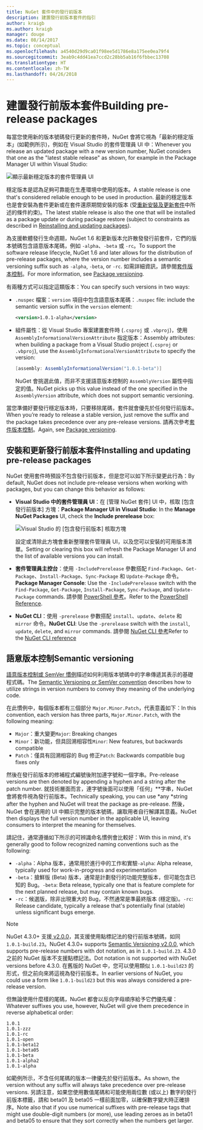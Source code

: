 ```yaml
---
title: NuGet 套件中的發行前版本
description: 建置發行前版本套件的指引
author: kraigb
ms.author: kraigb
manager: douge
ms.date: 08/14/2017
ms.topic: conceptual
ms.openlocfilehash: a4540d29d9ca01f98ee5d1786e8a175ee0ea79f4
ms.sourcegitcommit: 3eab9c4dd41ea7ccd2c28bb5ab16f6fbbec13708
ms.translationtype: HT
ms.contentlocale: zh-TW
ms.lasthandoff: 04/26/2018
---
```

# <a name="building-pre-release-packages"></a><span data-ttu-id="95ba8-103">建置發行前版本套件</span><span class="sxs-lookup"><span data-stu-id="95ba8-103">Building pre-release packages</span></span>

<span data-ttu-id="95ba8-104">每當您使用新的版本號碼發行更新的套件時，NuGet 會將它視為「最新的穩定版本」(如範例所示)，例如在 Visual Studio 的套件管理員 UI 中：</span><span class="sxs-lookup"><span data-stu-id="95ba8-104">Whenever you release an updated package with a new version number, NuGet considers that one as the "latest stable release" as shown, for example in the Package Manager UI within Visual Studio:</span></span>

![顯示最新穩定版本的套件管理員 UI](media/Prerelease_01-LatestStable.png)

<span data-ttu-id="95ba8-106">穩定版本是認為足夠可靠能在生產環境中使用的版本。</span><span class="sxs-lookup"><span data-stu-id="95ba8-106">A stable release is one that's considered reliable enough to be used in production.</span></span> <span data-ttu-id="95ba8-107">最新的穩定版本也是會安裝為套件更新或在套件還原期間安裝的版本 (受[重新安裝及更新套件](../consume-packages/reinstalling-and-updating-packages.md)中所述的條件約束)。</span><span class="sxs-lookup"><span data-stu-id="95ba8-107">The latest stable release is also the one that will be installed as a package update or during package restore (subject to constraints as described in [Reinstalling and updating packages](../consume-packages/reinstalling-and-updating-packages.md)).</span></span>

<span data-ttu-id="95ba8-108">為支援軟體發行生命週期，NuGet 1.6 和更新版本允許散發發行前套件，它們的版本號碼包含語意版本尾碼，例如 `-alpha`、`-beta` 或 `-rc`。</span><span class="sxs-lookup"><span data-stu-id="95ba8-108">To support the software release lifecycle, NuGet 1.6 and later allows for the distribution of pre-release packages, where the version number includes a semantic versioning suffix such as `-alpha`, `-beta`, or `-rc`.</span></span> <span data-ttu-id="95ba8-109">如需詳細資訊，請參閱[套件版本控制](../reference/package-versioning.md#pre-release-versions)。</span><span class="sxs-lookup"><span data-stu-id="95ba8-109">For more information, see [Package versioning](../reference/package-versioning.md#pre-release-versions).</span></span>

<span data-ttu-id="95ba8-110">有兩種方式可以指定這類版本：</span><span class="sxs-lookup"><span data-stu-id="95ba8-110">You can specify such versions in two ways:</span></span>

- <span data-ttu-id="95ba8-111">`.nuspec` 檔案：`version` 項目中包含語意版本尾碼：</span><span class="sxs-lookup"><span data-stu-id="95ba8-111">`.nuspec` file: include the semantic version suffix in the `version` element:</span></span>

    ```xml
    <version>1.0.1-alpha</version>
    ```

- <span data-ttu-id="95ba8-112">組件屬性：從 Visual Studio 專案建置套件時 (`.csproj` 或 `.vbproj`)，使用 `AssemblyInformationalVersionAttribute` 指定版本：</span><span class="sxs-lookup"><span data-stu-id="95ba8-112">Assembly attributes: when building a package from a Visual Studio project (`.csproj` or `.vbproj`), use the `AssemblyInformationalVersionAttribute` to specify the version:</span></span>

    ```cs
    [assembly: AssemblyInformationalVersion("1.0.1-beta")]
    ```

    <span data-ttu-id="95ba8-113">NuGet 會挑選此值，而非不支援語意版本控制的 `AssemblyVersion` 屬性中指定的值。</span><span class="sxs-lookup"><span data-stu-id="95ba8-113">NuGet picks up this value instead of the one specified in the `AssemblyVersion` attribute, which does not support semantic versioning.</span></span>

<span data-ttu-id="95ba8-114">當您準備好要發行穩定版本時，只要移除尾碼，套件就會優先於任何發行前版本。</span><span class="sxs-lookup"><span data-stu-id="95ba8-114">When you’re ready to release a stable version, just remove the suffix and the package takes precedence over any pre-release versions.</span></span> <span data-ttu-id="95ba8-115">請再次參考[套件版本控制](../reference/package-versioning.md#pre-release-versions)。</span><span class="sxs-lookup"><span data-stu-id="95ba8-115">Again, see [Package versioning](../reference/package-versioning.md#pre-release-versions).</span></span>

## <a name="installing-and-updating-pre-release-packages"></a><span data-ttu-id="95ba8-116">安裝和更新發行前版本套件</span><span class="sxs-lookup"><span data-stu-id="95ba8-116">Installing and updating pre-release packages</span></span>

<span data-ttu-id="95ba8-117">NuGet 使用套件時預設不包含發行前版本，但是您可以如下所示變更此行為：</span><span class="sxs-lookup"><span data-stu-id="95ba8-117">By default, NuGet does not include pre-release versions when working with packages, but you can change this behavior as follows:</span></span>

- <span data-ttu-id="95ba8-118">**Visual Studio 中的套件管理員 UI**：在 [管理 NuGet 套件] UI 中，核取 [包含發行前版本] 方塊：</span><span class="sxs-lookup"><span data-stu-id="95ba8-118">**Package Manager UI in Visual Studio**: In the **Manage NuGet Packages** UI, check the **Include prerelease** box:</span></span>

    ![Visual Studio 的 [包含發行前版本] 核取方塊](media/Prerelease_02-CheckPrerelease.png)

    <span data-ttu-id="95ba8-120">設定或清除此方塊會重新整理套件管理員 UI，以及您可以安裝的可用版本清單。</span><span class="sxs-lookup"><span data-stu-id="95ba8-120">Setting or clearing this box will refresh the Package Manager UI and the list of available versions you can install.</span></span>

- <span data-ttu-id="95ba8-121">**套件管理員主控台**：使用 `-IncludePrerelease` 參數搭配 `Find-Package`、`Get-Package`、`Install-Package`、`Sync-Package` 和 `Update-Package` 命令。</span><span class="sxs-lookup"><span data-stu-id="95ba8-121">**Package Manager Console**: Use the `-IncludePrerelease` switch with the `Find-Package`, `Get-Package`, `Install-Package`, `Sync-Package`, and `Update-Package` commands.</span></span> <span data-ttu-id="95ba8-122">請參閱 [PowerShell 參考](../tools/powershell-reference.md)。</span><span class="sxs-lookup"><span data-stu-id="95ba8-122">Refer to the [PowerShell Reference](../tools/powershell-reference.md).</span></span>

- <span data-ttu-id="95ba8-123">**NuGet CLI**：使用 `-prerelease` 參數搭配 `install`、`update`、`delete` 和 `mirror` 命令。</span><span class="sxs-lookup"><span data-stu-id="95ba8-123">**NuGet CLI**: Use the `-prerelease` switch with the `install`, `update`, `delete`, and `mirror` commands.</span></span> <span data-ttu-id="95ba8-124">請參閱 [NuGet CLI 參考](../tools/nuget-exe-cli-reference.md)</span><span class="sxs-lookup"><span data-stu-id="95ba8-124">Refer to the [NuGet CLI reference](../tools/nuget-exe-cli-reference.md)</span></span>

## <a name="semantic-versioning"></a><span data-ttu-id="95ba8-125">語意版本控制</span><span class="sxs-lookup"><span data-stu-id="95ba8-125">Semantic versioning</span></span>

<span data-ttu-id="95ba8-126">[語意版本控制或 SemVer 慣例](http://semver.org/spec/v1.0.0.html)描述如何利用版本號碼中的字串傳遞其表示的基礎程式碼。</span><span class="sxs-lookup"><span data-stu-id="95ba8-126">The [Semantic Versioning or SemVer convention](http://semver.org/spec/v1.0.0.html) describes how to utilize strings in version numbers to convey they meaning of the underlying code.</span></span>

<span data-ttu-id="95ba8-127">在此慣例中，每個版本都有三個部分 `Major.Minor.Patch`，代表意義如下：</span><span class="sxs-lookup"><span data-stu-id="95ba8-127">In this convention, each version has three parts, `Major.Minor.Patch`, with the following meaning:</span></span>

- <span data-ttu-id="95ba8-128">`Major`：重大變更</span><span class="sxs-lookup"><span data-stu-id="95ba8-128">`Major`: Breaking changes</span></span>
- <span data-ttu-id="95ba8-129">`Minor`：新功能，但具回溯相容性</span><span class="sxs-lookup"><span data-stu-id="95ba8-129">`Minor`: New features, but backwards compatible</span></span>
- <span data-ttu-id="95ba8-130">`Patch`：僅具有回溯相容的 Bug 修正</span><span class="sxs-lookup"><span data-stu-id="95ba8-130">`Patch`: Backwards compatible bug fixes only</span></span>

<span data-ttu-id="95ba8-131">然後在發行前版本的修補程式編號後附加連字號和一個字串。</span><span class="sxs-lookup"><span data-stu-id="95ba8-131">Pre-release versions are then denoted by appending a hyphen and a string after the patch number.</span></span> <span data-ttu-id="95ba8-132">就技術層面而言，連字號後面可以使用「任何」**字串，NuGet 會將套件視為發行前版本。</span><span class="sxs-lookup"><span data-stu-id="95ba8-132">Technically speaking, you can use *any *string after the hyphen and NuGet will treat the package as pre-release.</span></span> <span data-ttu-id="95ba8-133">然後，NuGet 會在適用的 UI 中顯示完整的版本號碼，讓取用者自行解譯其意義。</span><span class="sxs-lookup"><span data-stu-id="95ba8-133">NuGet then displays the full version number in the applicable UI, leaving consumers to interpret the meaning for themselves.</span></span>

<span data-ttu-id="95ba8-134">請記住，通常遵循如下所示的可辨識命名慣例會比較好：</span><span class="sxs-lookup"><span data-stu-id="95ba8-134">With this in mind, it's generally good to follow recognized naming conventions such as the following:</span></span>

- <span data-ttu-id="95ba8-135">`-alpha`：Alpha 版本，通常用於進行中的工作和實驗</span><span class="sxs-lookup"><span data-stu-id="95ba8-135">`-alpha`: Alpha release, typically used for work-in-progress and experimentation</span></span>
- <span data-ttu-id="95ba8-136">`-beta`：搶鮮版 (Beta) 版本，通常是計劃發行的功能完整版本，但可能包含已知的 Bug。</span><span class="sxs-lookup"><span data-stu-id="95ba8-136">`-beta`: Beta release, typically one that is feature complete for the next planned release, but may contain known bugs.</span></span>
- <span data-ttu-id="95ba8-137">`-rc`：候選版，除非出現重大的 Bug，不然通常是準最終版本 (穩定版)。</span><span class="sxs-lookup"><span data-stu-id="95ba8-137">`-rc`: Release candidate, typically a release that's potentially final (stable) unless significant bugs emerge.</span></span>

> [!Note]
> <span data-ttu-id="95ba8-138">NuGet 4.3.0+ 支援[ v2.0.0](http://semver.org/spec/v2.0.0.html)，其支援使用點標記法的發行前版本號碼，如同 `1.0.1-build.23`。</span><span class="sxs-lookup"><span data-stu-id="95ba8-138">NuGet 4.3.0+ supports [Semantic Versioning v2.0.0](http://semver.org/spec/v2.0.0.html), which supports pre-release numbers with dot notation, as in `1.0.1-build.23`.</span></span> <span data-ttu-id="95ba8-139">4.3.0 之前的 NuGet 版本不支援點標記法。</span><span class="sxs-lookup"><span data-stu-id="95ba8-139">Dot notation is not supported with NuGet versions before 4.3.0.</span></span> <span data-ttu-id="95ba8-140">在舊版的 NuGet 中，您可以使用類似 `1.0.1-build23` 的形式，但之前向來將這視為發行前版本。</span><span class="sxs-lookup"><span data-stu-id="95ba8-140">In earlier versions of NuGet, you could use a form like `1.0.1-build23` but this was always considered a pre-release version.</span></span>

<span data-ttu-id="95ba8-141">但無論使用什麼樣的尾碼，NuGet 都會以反向字母順序給予它們優先權：</span><span class="sxs-lookup"><span data-stu-id="95ba8-141">Whatever suffixes you use, however, NuGet will give them precedence in reverse alphabetical order:</span></span>

    1.0.1
    1.0.1-zzz
    1.0.1-rc
    1.0.1-open
    1.0.1-beta12
    1.0.1-beta05
    1.0.1-beta
    1.0.1-alpha2
    1.0.1-alpha

<span data-ttu-id="95ba8-142">如範例所示，不含任何尾碼的版本一律優先於發行前版本。</span><span class="sxs-lookup"><span data-stu-id="95ba8-142">As shown, the version without any suffix will always take precedence over pre-release versions.</span></span> <span data-ttu-id="95ba8-143">另請注意，如果您使用數值尾碼和可能使用兩位數 (或以上) 數字的發行前版本標籤，請和 beta01 及 beta05 一樣前面加零，以確保數字變大時正確排序。</span><span class="sxs-lookup"><span data-stu-id="95ba8-143">Note also that if you use numerical suffixes with pre-release tags that might use double-digit numbers (or more), use leading zeroes as in beta01 and beta05 to ensure that they sort correctly when the numbers get larger.</span></span>
